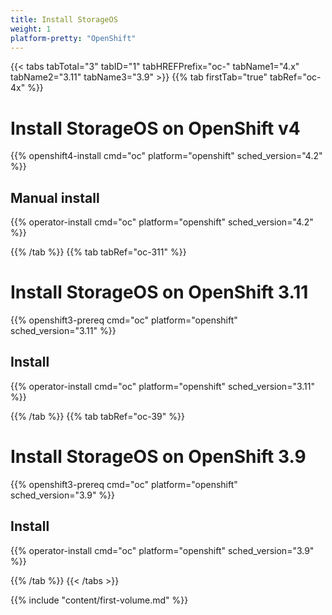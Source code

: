 ```yaml
---
title: Install StorageOS
weight: 1
platform-pretty: "OpenShift"
---
```


{{< tabs tabTotal="3" tabID="1" tabHREFPrefix="oc-" tabName1="4.x" tabName2="3.11" tabName3="3.9" >}}
{{% tab firstTab="true" tabRef="oc-4x" %}}

# Install StorageOS on OpenShift v4

{{% openshift4-install cmd="oc" platform="openshift" sched_version="4.2" %}}

## Manual install

{{% operator-install cmd="oc" platform="openshift" sched_version="4.2" %}}

{{% /tab %}}
{{% tab tabRef="oc-311" %}}

# Install StorageOS on OpenShift 3.11

{{% openshift3-prereq cmd="oc" platform="openshift" sched_version="3.11" %}}

## Install 

{{% operator-install cmd="oc" platform="openshift" sched_version="3.11" %}}

{{% /tab %}}
{{% tab tabRef="oc-39" %}}

# Install StorageOS on OpenShift 3.9

{{% openshift3-prereq cmd="oc" platform="openshift" sched_version="3.9" %}}

## Install 
{{% operator-install cmd="oc" platform="openshift" sched_version="3.9" %}}

{{% /tab %}}
{{< /tabs >}}

{{% include "content/first-volume.md" %}}
